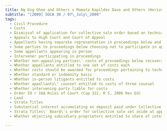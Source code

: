 ```yaml
---
title: Ng Eng Ghee and Others v Mamata Kapildev Dave and Others (Horizon Partners Pte Ltd, 
subtitle: "[2009] SGCA 30 / 07\_July\_2009"
tags:
  - Civil Procedure
  - Costs
  - Dismissal of application for collective sale order based on technical noncompliance
  - Appeals to High Court and Court of Appeal
  - Appellants having separate representation in proceedings below and in Court of Appeal
  - Some parties to proceedings below choosing not to participate in appeal
  - Some appellants appearing in person
  - Intervener participating in proceedings
  - Whether non-appealing parties\' costs of proceedings below recoverable
  - Whether appellants entitled to one set of costs each
  - Whether costs should be awarded for proceedings pertaining to technical non-compliance
  - Whether standard or indemnity basis
  - Whether in-person litigants entitled to costs
  - Whether appellants\' counsel entitled to costs of three counsel
  - Whether intervening party liable for costs
  - Order 59 r 18A Rules of Court (Cap 322, R 5, 2006 Rev Ed)
  - Land
  - Strata Titles
  - Substantial interest accumulating on deposit paid under Collective Sale Agreement
  - Strata Titles\' Board\'s order for collective sale set aside at appellate level
  - Whether objecting subsidiary proprietors entitled to share of interest

---
```


